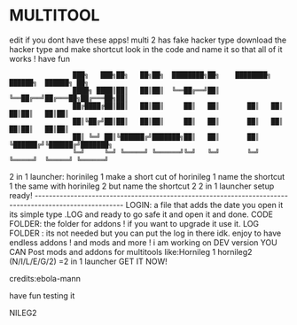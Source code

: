 # MULTITOOL
edit if you dont have these apps!
multi 2 has fake hacker type download the hacker type and make shortcut look in the code and name it so that all of it works ! 
have 
fun








                    ███╗   ███╗██╗   ██╗██╗  ████████╗██╗    ████████╗ ██████╗  ██████╗ ██╗
                    ████╗ ████║██║   ██║██║  ╚══██╔══╝██║    ╚══██╔══╝██╔═══██╗██╔═══██╗██║
                    ██╔████╔██║██║   ██║██║     ██║   ██║       ██║   ██║   ██║██║   ██║██║
                    ██║╚██╔╝██║██║   ██║██║     ██║   ██║       ██║   ██║   ██║██║   ██║██║
                    ██║ ╚═╝ ██║╚██████╔╝███████╗██║   ██║       ██║   ╚██████╔╝╚██████╔╝███████╗
                    ╚═╝     ╚═╝ ╚═════╝ ╚══════╝╚═╝   ╚═╝       ╚═╝    ╚═════╝  ╚═════╝ ╚══════╝

2 in 1 launcher: horinileg 1 make a short cut of horinileg 1 name the shortcut 1 the same with horinileg 2 but name the shortcut 2
2 in 1 launcher setup ready! -------------------------------------------------------------------------------------------------------
LOGIN: a file that adds the date you open it its simple type .LOG and ready to go safe it and open it and done.
CODE FOLDER: the folder for addons ! if you want to upgrade it use it.
LOG FOLDER : its not needed but you can put the log in there idk.
enjoy to have endless addons ! and mods and more !
i am working on DEV version 
YOU CAN Post mods and addons for multitools like:Hornileg 1 hornileg2 (N/I/L/E/G/2) =2 in 1 launcher
GET IT NOW!








                                         
credits:ebola-mann 

have fun testing it

NILEG2
